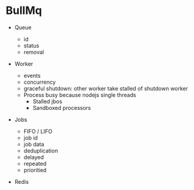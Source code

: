 # BullMq

- Queue
  - id
  - status
  - removal
- Worker
  - events
  - concurrency
  - graceful shutdown: other worker take stalled of shutdown worker
  - Process busy because nodejs single threads
    - Stalled jbos
    - Sandboxed processors
    
- Jobs
  - FIFO / LIFO
  - job id
  - job data
  - deduplication
  - delayed
  - repeated
  - prioritied
  

- Redis
